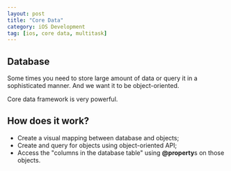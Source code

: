```yaml
---
layout: post
title: "Core Data"
category: iOS Development
tag: [ios, core data, multitask]
---
```


## Database
Some times you need to store large amount of data or query it in a sophisticated manner. And we want it to be object-oriented.

Core data framework is very powerful.

## How does it work?
* Create a visual mapping between database and objects;
* Create and query for objects using object-oriented API;
* Access the "columns in the database table" using **@property**s on those objects.

